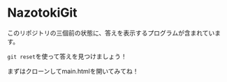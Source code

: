 # NazotokiGit

このリポジトリの三個前の状態に、答えを表示するプログラムが含まれています。

`git reset`を使って答えを見つけましょう！

まずはクローンしてmain.htmlを開いてみてね！
